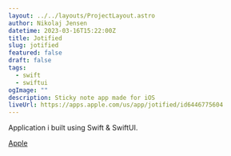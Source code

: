 ```yaml
---
layout: ../../layouts/ProjectLayout.astro
author: Nikolaj Jensen
datetime: 2023-03-16T15:22:00Z
title: Jotified
slug: jotified
featured: false
draft: false
tags:
  - swift
  - swiftui
ogImage: ""
description: Sticky note app made for iOS
liveUrl: https://apps.apple.com/us/app/jotified/id6446775604
---
```


Application i built using Swift & SwiftUI.

[Apple](https://apps.apple.com/us/app/jotified/id6446775604)
